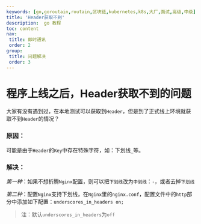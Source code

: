 ```yaml
---
keywords: [go,goroutain,routain,区块链,kubernetes,k8s,大厂,面试,高级,中级]
title: 'Header获取不到'
description:  go 教程
toc: content
nav:
 title: 即时通讯
 order: 2
group:
 title: 问题解决
 order: 3
---
```

# 程序上线之后，Header获取不到的问题
大家有没有遇到过，在本地测试可以获取到`Header`，但是到了正式线上环境就获取不到`Header`的情况？

### 原因：
可能是由于`Header`的`Key`中存在特殊字符，如：下划线`_`等。
### 解决：
*第一种*：如果不想折腾`Nginx`配置，则可以把`下划线`改为`中划线`：`-`，或者去掉`下划线`

*第二种*：配置`Nginx`支持下划线，在`Nginx`里的`nginx.conf`，配置文件中的`http`部分中添加如下配置：`underscores_in_headers on;`
>注：默认`underscores_in_headers`为`off`

